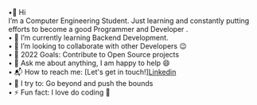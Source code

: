  •👋 Hi<br>
        I’m a Computer Engineering Student. Just learning and constantly putting efforts to become a good Programmer and Developer .<br>
•	🔭 I’m currently learning Backend Development.<br>
•	👯 I’m looking to collaborate with other Developers 😉<br>
•	🥅 2022 Goals: Contribute to Open Source projects<br>
•	💬 Ask me about anything, I am happy to help 😄<br>
•	📬 How to reach me: [Let's get in touch!]<a href="https://www.linkedin.com/in/sachinkumar118/">Linkedin</a><br>
•	🧗 I try to: Go beyond and push the bounds<br>
•	⚡ Fun fact: I love do coding 🙌<br>


<!---
sachinkumar118/sachinkumar118 is a ✨ special ✨ repository because its `README.md` (this file) appears on your GitHub profile.
You can click the Preview link to take a look at your changes.
--->
